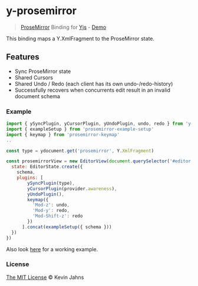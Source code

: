 # y-prosemirror

> [ProseMirror](http://prosemirror.net/) Binding for [Yjs](https://github.com/y-js/yjs) - [Demo](https://yjs-demos.now.sh/prosemirror/)

This binding maps a Y.XmlFragment to the ProseMirror state.

## Features

* Sync ProseMirror state
* Shared Cursors
* Shared Undo / Redo (each client has its own undo-/redo-history)
* Successfully recovers when concurrents edit result in an invalid document schema

### Example

```js
import { ySyncPlugin, yCursorPlugin, yUndoPlugin, undo, redo } from 'y-prosemirror'
import { exampleSetup } from 'prosemirror-example-setup'
import { keymap } from 'prosemirror-keymap'
..

const type = ydocument.get('prosemirror', Y.XmlFragment)

const prosemirrorView = new EditorView(document.querySelector('#editor'), {
  state: EditorState.create({
    schema,
    plugins: [
        ySyncPlugin(type),
        yCursorPlugin(provider.awareness),
        yUndoPlugin(),
        keymap({
          'Mod-z': undo,
          'Mod-y': redo,
          'Mod-Shift-z': redo
        })
      ].concat(exampleSetup({ schema }))
  })
})
```

Also look [here](https://github.com/y-js/yjs-demos/tree/master/prosemirror) for a working example.

### License

[The MIT License](./LICENSE) © Kevin Jahns
